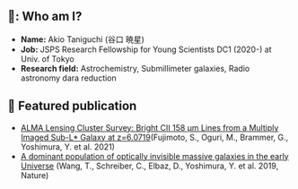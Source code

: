 ## 🔭: Who am I?

- **Name:** Akio Taniguchi (谷口 暁星)
- **Job:** JSPS Research Fellowship for Young Scientists DC1 (2020-) at Univ. of Tokyo
- **Research field:** Astrochemistry, Submillimeter galaxies, Radio astronomy dara reduction

## :mag_right: Featured publication
- [ALMA Lensing Cluster Survey: Bright CII 158 μm Lines from a Multiply Imaged Sub-L* Galaxy at z=6.0719](https://ui.adsabs.harvard.edu/link_gateway/2021ApJ...911...99F/doi:10.3847/1538-4357/abd7ec)(Fujimoto, S., Oguri, M., Brammer, G., Yoshimura, Y. et al. 2021)
- [A dominant population of optically invisible massive galaxies in the early Universe](https://ui.adsabs.harvard.edu/link_gateway/2019Natur.572..211W/doi:10.1038/s41586-019-1452-4) (Wang, T., Schreiber, C., Elbaz, D., Yoshimura, Y. et al. 2019, Nature)
